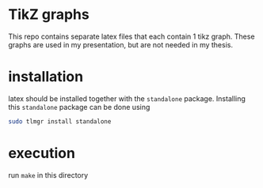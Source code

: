 # TikZ graphs
This repo contains separate latex files that each contain 1 tikz graph.
These graphs are used in my presentation, but are not needed in my thesis.

# installation
latex should be installed together with the `standalone` package.
Installing this `standalone` package can be done using

```sh
sudo tlmgr install standalone
```

# execution
run `make` in this directory 

